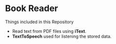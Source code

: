 # Book Reader

Things included in this Repository
- Read text from PDF files using **iText**.
- **TextToSpeech** used for listening the stored data.
